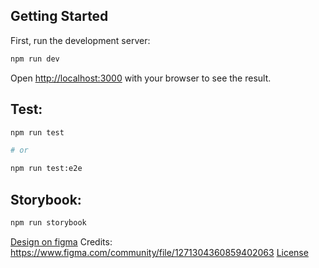 ## Getting Started

First, run the development server:

```bash
npm run dev
```
Open [http://localhost:3000](http://localhost:3000) with your browser to see the result.

## Test:

```bash
npm run test

# or

npm run test:e2e
```

## Storybook:

```bash
npm run storybook
```


[Design on figma](https://www.figma.com/design/4EQYCLbM2AY7O0D2JR1GDP/E-Tutor---Learning-Management-System--Community---Community-?node-id=1817-60537&t=QCjRPxB09gk0cYL9-1)
Credits: https://www.figma.com/community/file/1271304360859402063 [License](https://creativecommons.org/licenses/by/4.0/)